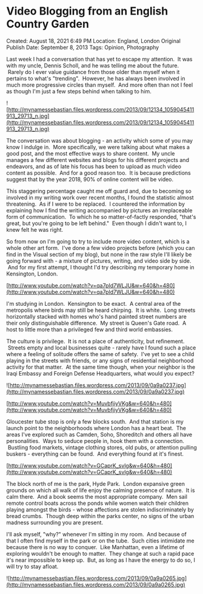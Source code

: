 # Video Blogging from an English Country Garden

Created: August 18, 2021 6:49 PM
Location: England, London
Original Publish Date: September 8, 2013
Tags: Opinion, Photography

Last week I had a conversation that has yet to escape my attention.  It was with my uncle, Dennis Scholl, and he was telling me about the future.  Rarely do I ever value guidance from those older than myself when it pertains to what's "trending".  However, he has always been involved in much more progressive circles than myself.  And more often than not I feel as though I'm just a few steps behind when talking to him.

![http://mynamessebastian.files.wordpress.com/2013/09/12134_1059045411913_29713_n.jpg](http://mynamessebastian.files.wordpress.com/2013/09/12134_1059045411913_29713_n.jpg)

The conversation was about blogging - an activity which some of you may know I indulge in.  More specifically, we were talking about what makes a good post, and the most effective ways to share content.  My uncle manages a few different websites and blogs for his different projects and endeavors, and as of late his focus has been to upload as much video content as possible.  And for a good reason too.  It is because predictions suggest that by the year 2018, 90% of online content will be video.

This staggering percentage caught me off guard and, due to becoming so involved in my writing work over recent months, I found the statistic almost threatening.  As if I were to be replaced.  I countered the information by explaining how I find the writing accompanied by pictures an irreplaceable form of communication.  To which he so matter-of-factly responded, "that's great, but you're going to be left behind."  Even though I didn't want to, I knew felt he was right.

So from now on I'm going to try to include more video content, which is a whole other art form.  I've done a few video projects before (which you can find in the Visual section of my blog), but none in the raw style I'll likely be going forward with - a mixture of pictures, writing, and video side by side.  And for my first attempt, I thought I'd try describing my temporary home in Kensington, London.

[http://www.youtube.com/watch?v=qa7pId7WLJU&w=640&h=480](http://www.youtube.com/watch?v=qa7pId7WLJU&w=640&h=480)

I'm studying in London.  Kensington to be exact.  A central area of the metropolis where birds may still be heard chirping.  It is white.  Long streets horizontally stacked with homes who's hand painted street numbers are their only distinguishable difference.  My street is Queen's Gate road.  A host to little more than a privileged few and third world embassies.

The culture is privilege.  It is not a place of authenticity, but refinement.  Streets empty and local businesses quite - rarely have I found such a place where a feeling of solitude offers the same of safety.  I've yet to see a child playing in the streets with friends, or any signs of residential neighborhood activity for that matter.  At the same time though, when your neighbor is the Iraqi Embassy and Foreign Defense Headquarters, what would you expect?

![http://mynamessebastian.files.wordpress.com/2013/09/0a9a0237.jpg](http://mynamessebastian.files.wordpress.com/2013/09/0a9a0237.jpg)

[http://www.youtube.com/watch?v=MuvbfjiyVKg&w=640&h=480](http://www.youtube.com/watch?v=MuvbfjiyVKg&w=640&h=480)

Gloucester tube stop is only a few blocks south.  And that station is my launch point to the neighborhoods where London has a heart beat.  The areas I've explored such as Camden, Soho, Shoreditch and others all have personalities.  Ways to seduce people in, hook them with a connection.  Bustling food markets, vintage clothing stores, old pubs, or attention pulling buskers - everything can be found.  And everything found at it's finest.

[http://www.youtube.com/watch?v=GCaprK_svlg&w=640&h=480](http://www.youtube.com/watch?v=GCaprK_svlg&w=640&h=480)

The block north of me is the park, Hyde Park.  London expansive green grounds on which all walk of life enjoy the calming presence of nature.  It is calm there.  And a book seems the most appropriate company.  Men sail remote control boats across the ponds while women watch their children playing amongst the birds - whose affections are stolen indiscriminately by bread crumbs.  Though deep within the parks center, no signs of the urban madness surrounding you are present.

I'll ask myself, "why?" whenever I'm sitting in my room.  And because of that I often find myself in the park or on the tube.  Such cities intimidate me because there is no way to conquer.  Like Manhattan, even a lifetime of exploring wouldn't be enough to matter.  They change at such a rapid pace it's near impossible to keep up.  But, as long as I have the energy to do so, I will try to stay afloat.

![http://mynamessebastian.files.wordpress.com/2013/09/0a9a0265.jpg](http://mynamessebastian.files.wordpress.com/2013/09/0a9a0265.jpg)